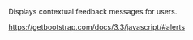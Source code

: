 Displays contextual feedback messages for users.

<https://getbootstrap.com/docs/3.3/javascript/#alerts>